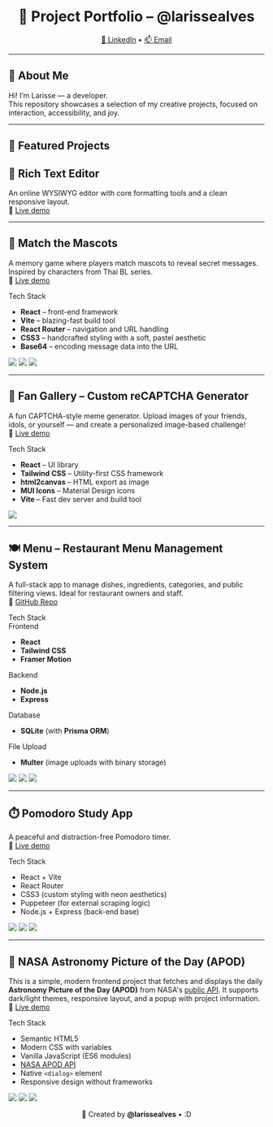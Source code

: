 <h1 align="center">🚀 Project Portfolio – @larissealves</h1>

<p align="center">
  <a href="https://www.linkedin.com/in/larissealves" target="_blank">🔗 LinkedIn</a> •
  <a href="mailto:larissealves.dev@gmail.com">📫 Email</a>
</p>

---

## 👋 About Me

Hi! I’m Larisse — a developer.  
This repository showcases a selection of my creative projects, focused on interaction, accessibility, and joy.

---

## 🌟 Featured Projects

## 📝 Rich Text Editor  
An online WYSIWYG editor with core formatting tools and a clean responsive layout.  
🔗 [Live demo](https://richtexteditor-js-html.netlify.app/)

---

## 🧸 Match the Mascots  
A memory game where players match mascots to reveal secret messages. Inspired by characters from Thai BL series.  
🔗 [Live demo](https://match-the-mascots-for-sale.vercel.app) <br>

Tech Stack
- **React** – front-end framework
- **Vite** – blazing-fast build tool
- **React Router** – navigation and URL handling
- **CSS3** – handcrafted styling with a soft, pastel aesthetic
- **Base64** – encoding message data into the URL

<p>
  <img src="https://github.com/larissealves/Portifolio/blob/main/readme%20screenshots/Match%20the%20Mascots-img-01.png" />
  <img src="https://github.com/larissealves/Portifolio/blob/main/readme%20screenshots/Match%20the%20Mascots-img-02.png" />
  <img src="https://github.com/larissealves/Portifolio/blob/main/readme%20screenshots/Match%20the%20Mascots-img-03.png" />
</p>

---

## 🧩 Fan Gallery – Custom reCAPTCHA Generator  
A fun CAPTCHA-style meme generator. Upload images of your friends, idols, or yourself — and create a personalized image-based challenge!  
🔗 [Live demo](https://fan-gallery.vercel.app/) <br>

Tech Stack
- **React** – UI library
- **Tailwind CSS** – Utility-first CSS framework
- **html2canvas** – HTML export as image
- **MUI Icons** – Material Design icons
- **Vite** – Fast dev server and build tool

<img src="https://github.com/larissealves/Portifolio/blob/main/readme%20screenshots/Fan-Gallery-Screenshots.png" />

---

## 🍽️ Menu – Restaurant Menu Management System  
A full-stack app to manage dishes, ingredients, categories, and public filtering views. Ideal for restaurant owners and staff.  
🔗 [GitHub Repo](https://github.com/larissealves/menu) 

Tech Stack <br>
Frontend
- **React**
- **Tailwind CSS**
- **Framer Motion**

Backend
- **Node.js**
- **Express**

Database
- **SQLite** (with **Prisma ORM**)

File Upload
- **Multer** (image uploads with binary storage)


<p>
  <img src="https://github.com/larissealves/Portifolio/blob/main/readme%20screenshots/Menu%20%E2%80%93%20img-01.png"/>
  <img src="https://github.com/larissealves/Portifolio/blob/main/readme%20screenshots/Menu%20%E2%80%93%20img-02.png" />
  <img src="https://github.com/larissealves/Portifolio/blob/main/readme%20screenshots/Menu%20%E2%80%93%20img-03.png" />
</p>

---

## ⏱️ Pomodoro Study App  
A peaceful and distraction-free Pomodoro timer.  
🔗 [Live demo](https://companion-study-room-react.vercel.app/) <br>

Tech Stack
- React + Vite
- React Router
- CSS3 (custom styling with neon aesthetics)
- Puppeteer (for external scraping logic)
- Node.js + Express (back-end base)

<p>
  <img src="https://github.com/larissealves/Portifolio/blob/main/readme%20screenshots/Pomodoro-img-01.png" />
  <img src="https://github.com/larissealves/Portifolio/blob/main/readme%20screenshots/Pomodoro-img-02.png" />
  <img src="https://github.com/larissealves/Portifolio/blob/main/readme%20screenshots/Pomodoro-img-03.png" />
</p>

---

## 🌌 NASA Astronomy Picture of the Day (APOD)

This is a simple, modern frontend project that fetches and displays the daily **Astronomy Picture of the Day (APOD)** from NASA's [public API](https://api.nasa.gov/). It supports dark/light themes, responsive layout, and a popup with project information.
<br>
🔗 [Live demo](https://your-vercel-url.vercel.app) <br>

Tech Stack
- Semantic HTML5
- Modern CSS with variables
- Vanilla JavaScript (ES6 modules)
- [NASA APOD API](https://api.nasa.gov/)
- Native `<dialog>` element
- Responsive design without frameworks

<p>
  <img src="https://github.com/larissealves/Portifolio/blob/main/readme%20screenshots/nasa%20-%20apodo/apodo-01.png" />
  <img src="https://github.com/larissealves/Portifolio/blob/main/readme%20screenshots/nasa%20-%20apodo/apodo-02.png" />
  <img src="https://github.com/larissealves/Portifolio/blob/main/readme%20screenshots/nasa%20-%20apodo/apodo-03.png" />
</p>

<p align="center">
  💜 Created by <strong>@larissealves</strong> • :D
</p>
